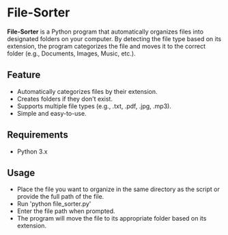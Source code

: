 # File-Sorter

**File-Sorter** is a Python program that automatically organizes files into designated folders on your computer. By detecting the file type based on its extension, the program categorizes the file and moves it to the correct folder (e.g., Documents, Images, Music, etc.).

## Feature
- Automatically categorizes files by their extension.
- Creates folders if they don't exist.
- Supports multiple file types (e.g., .txt, .pdf, .jpg, .mp3).
- Simple and easy-to-use.

## Requirements
- Python 3.x

## Usage

 - Place the file you want to organize in the same directory as the script or provide the full path of the file.
 - Run 'python file_sorter.py'
 - Enter the file path when prompted.
 - The program will move the file to its appropriate folder based on its extension.